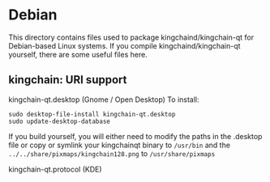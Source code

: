 
Debian
====================
This directory contains files used to package kingchaind/kingchain-qt
for Debian-based Linux systems. If you compile kingchaind/kingchain-qt yourself, there are some useful files here.

## kingchain: URI support ##


kingchain-qt.desktop  (Gnome / Open Desktop)
To install:

	sudo desktop-file-install kingchain-qt.desktop
	sudo update-desktop-database

If you build yourself, you will either need to modify the paths in
the .desktop file or copy or symlink your kingchainqt binary to `/usr/bin`
and the `../../share/pixmaps/kingchain128.png` to `/usr/share/pixmaps`

kingchain-qt.protocol (KDE)

